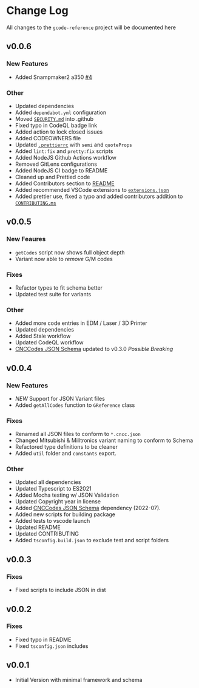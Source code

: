 # Change Log

All changes to the `gcode-reference` project will be documented here

## v0.0.6

### New Features

- Added Snampmaker2 a350 [#4](https://github.com/appliedengdesign/gcode-reference/issues/3)

### Other

- Updated dependencies
- Added `dependabot.yml` configuration
- Moved [`SECURITY.md`](.github/SECURITY.md) into .github
- Fixed typo in CodeQL badge link
- Added action to lock closed issues
- Added CODEOWNERS file
- Updated [`.prettierrc`](.prettierrc) with `semi` and `quoteProps`
- Added `lint:fix` and `pretty:fix` scripts
- Added NodeJS Github Actions workflow
- Removed GitLens configurations
- Added NodeJS CI badge to README
- Cleaned up and Prettied code
- Added Contributors section to [README](README.md)
- Added recommended VSCode extensions to [`extensions.json`](.vscode/extensions.json)
- Added prettier use, fixed a typo and added contributors addition to [`CONTRIBUTING.ms`](CONTRIBUTING.md)

## v0.0.5

### New Feaures

- `getCodes` script now shows full object depth
- Variant now able to _remove_ G/M codes

### Fixes

- Refactor types to fit schema better
- Updated test suite for variants

### Other

- Added more code entries in EDM / Laser / 3D Printer
- Updated dependencies
- Added Stale workflow
- Updated CodeQL workflow
- [CNCCodes JSON Schema](https://github.com/appliedengdesign/cnccodes-json-schema) updated to v0.3.0 _Possible Breaking_

## v0.0.4

### New Features

- _NEW_ Support for JSON Variant files
- Added `getAllCodes` function to `GReference` class

### Fixes

- Renamed all JSON files to conform to `*.cncc.json`
- Changed Mitsubishi & Milltronics variant naming to conform to Schema
- Refactored type definitions to be cleaner
- Added `util` folder and `constants` export.

### Other

- Updated all dependencies
- Updated Typescript to ES2021
- Added Mocha testing w/ JSON Validation
- Updated Copyright year in license
- Added [CNCCodes JSON Schema](https://github.com/appliedengdesign/cnccodes-json-schema) dependency (2022-07).
- Added new scripts for building package
- Added tests to vscode launch
- Updated README
- Updated CONTRIBUTING
- Added `tsconfig.build.json` to exclude test and script folders

## v0.0.3

### Fixes

- Fixed scripts to include JSON in dist

## v0.0.2

### Fixes

- Fixed typo in README
- Fixed `tsconfig.json` includes

## v0.0.1

- Initial Version with minimal framework and schema
